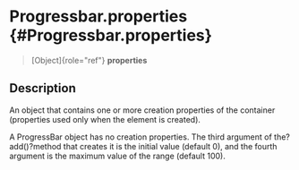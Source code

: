 Progressbar.properties {#Progressbar.properties}
======================

> [Object]{role="ref"} **properties**

Description
-----------

An object that contains one or more creation properties of the container
(properties used only when the element is created).

A ProgressBar object has no creation properties. The third argument of
the?add()?method that creates it is the initial value (default 0), and
the fourth argument is the maximum value of the range (default 100).
